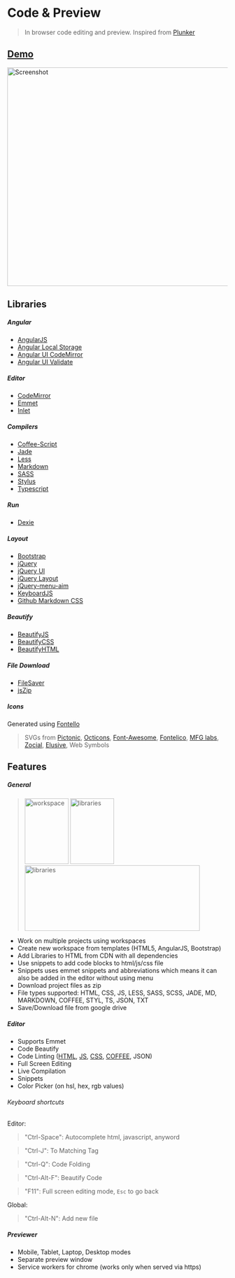 # Code & Preview
> In browser code editing and preview. Inspired from [Plunker](https://plnkr.co/)

## [Demo](https://abhijitdarji.github.io/code-n-preview)
<img src="https://cloud.githubusercontent.com/assets/14065663/16962593/514d7ffa-4dc0-11e6-9201-12e99a93c815.png" alt="Screenshot" width="600" height="500">

## Libraries

##### Angular
* [AngularJS](http://angularjs.org)
* [Angular Local Storage](https://github.com/grevory/angular-local-storage)
* [Angular UI CodeMirror](https://github.com/angular-ui/ui-codemirror)
* [Angular UI Validate](https://github.com/angular-ui/ui-validate)

##### Editor
* [CodeMirror](http://codemirror.net/doc/compress.html)
* [Emmet](https://github.com/emmetio/codemirror)
* [Inlet](https://github.com/enjalot/Inlet)

##### Compilers
* [Coffee-Script](http://coffeescript.org)
* [Jade](http://jade-lang.com)
* [Less](http://lesscss.org)
* [Markdown](https://github.com/evilstreak/markdown-js)
* [SASS](https://github.com/medialize/sass.js)
* [Stylus](http://stylus-lang.com)
* [Typescript](https://www.typescriptlang.org/)

##### Run
* [Dexie](https://github.com/dfahlander/Dexie.js/wiki/Download)

##### Layout
* [Bootstrap](http://getbootstrap.com)
* [jQuery](http://jquery.com)
* [jQuery UI](http://jqueryui.com)
* [jQuery Layout](http://layout.jquery-dev.com)
* [jQuery-menu-aim](https://github.com/kamens/jQuery-menu-aim)
* [KeyboardJS](https://github.com/RobertWHurst/KeyboardJS)
* [Github Markdown CSS](https://github.com/sindresorhus/github-markdown-css)

##### Beautify
* [BeautifyJS](https://github.com/beautify-web/js-beautify)
* [BeautifyCSS](https://github.com/beautify-web/js-beautify)
* [BeautifyHTML](https://github.com/beautify-web/js-beautify)

##### File Download
* [FileSaver](http://purl.eligrey.com/github/FileSaver.js)
* [jsZip](https://github.com/stuk/jszip)

##### Icons
Generated using [Fontello](http://fontello.com)
> SVGs from [Pictonic](https://pictonic.co/free), [Octicons](http://octicons.github.com), [Font-Awesome](http://fortawesome.github.io/Font-Awesome), [Fontelico](https://github.com/fontello/fontelico.font), [MFG labs](https://github.com/MfgLabs/mfglabs-iconset), [Zocial](https://github.com/smcllns/css-social-buttons), [Elusive](https://github.com/aristath/elusive-iconfont), Web Symbols 

## Features

##### General
><img src="https://cloud.githubusercontent.com/assets/14065663/16533273/8831e8b8-3fa5-11e6-8200-bc1ad761021e.png" alt="workspace" width="100" height="150">  <img src="https://cloud.githubusercontent.com/assets/14065663/16533292/a2b28792-3fa5-11e6-9614-d88a219f86b0.png" alt="libraries" width="100" height="150">  <img src="https://cloud.githubusercontent.com/assets/14065663/16533297/b652dab8-3fa5-11e6-8485-7ce184ce1175.png" alt="libraries" width="400" height="150">

* Work on multiple projects using workspaces 
* Create new workspace from templates (HTML5, AngularJS, Bootstrap)
* Add Libraries to HTML from CDN with all dependencies 
* Use snippets to add code blocks to html/js/css file 
* Snippets uses emmet snippets and abbreviations which means it can also be added in the editor without using menu
* Download project files as zip
* File types supported: HTML, CSS, JS, LESS, SASS, SCSS, JADE, MD, MARKDOWN, COFFEE, STYL, TS, JSON, TXT
* Save/Download file from google drive 

##### Editor

* Supports Emmet 
* Code Beautify
* Code Linting ([HTML](http://htmlhint.com), [JS](http://jshint.com), [CSS](http://csslint.net), [COFFEE](http://www.coffeelint.org), JSON)
* Full Screen Editing
* Live Compilation
* Snippets
* Color Picker (on hsl, hex, rgb values)

###### Keyboard shortcuts
Editor:
>"Ctrl-Space": Autocomplete html, javascript, anyword

>"Ctrl-J": To Matching Tag

>"Ctrl-Q": Code Folding

>"Ctrl-Alt-F": Beautify Code

>"F11": Full screen editing mode, `Esc` to go back

Global:
>"Ctrl-Alt-N": Add new file

##### Previewer

* Mobile, Tablet, Laptop, Desktop modes
* Separate preview window
* Service workers for chrome (works only when served via https)

